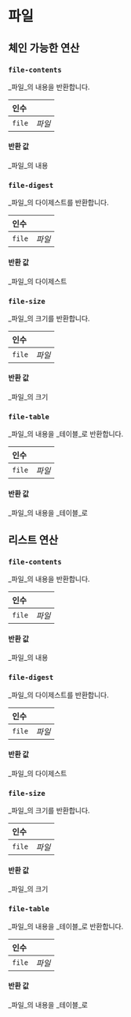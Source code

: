 
# 파일

## 체인 가능한 연산
<h3 id="file-contents"><code>file-contents</code></h3>

_파일_의 내용을 반환합니다.

| 인수 |  |
| :--- | :--- |
| `file` | _파일_ |

#### 반환 값
_파일_의 내용

<h3 id="file-digest"><code>file-digest</code></h3>

_파일_의 다이제스트를 반환합니다.

| 인수 |  |
| :--- | :--- |
| `file` | _파일_ |

#### 반환 값
_파일_의 다이제스트

<h3 id="file-size"><code>file-size</code></h3>

_파일_의 크기를 반환합니다.

| 인수 |  |
| :--- | :--- |
| `file` | _파일_ |

#### 반환 값
_파일_의 크기

<h3 id="file-table"><code>file-table</code></h3>

_파일_의 내용을 _테이블_로 반환합니다.

| 인수 |  |
| :--- | :--- |
| `file` | _파일_ |

#### 반환 값
_파일_의 내용을 _테이블_로

## 리스트 연산
<h3 id="file-contents"><code>file-contents</code></h3>

_파일_의 내용을 반환합니다.

| 인수 |  |
| :--- | :--- |
| `file` | _파일_ |

#### 반환 값
_파일_의 내용

<h3 id="file-digest"><code>file-digest</code></h3>

_파일_의 다이제스트를 반환합니다.

| 인수 |  |
| :--- | :--- |
| `file` | _파일_ |

#### 반환 값
_파일_의 다이제스트

<h3 id="file-size"><code>file-size</code></h3>

_파일_의 크기를 반환합니다.

| 인수 |  |
| :--- | :--- |
| `file` | _파일_ |

#### 반환 값
_파일_의 크기

<h3 id="file-table"><code>file-table</code></h3>

_파일_의 내용을 _테이블_로 반환합니다.

| 인수 |  |
| :--- | :--- |
| `file` | _파일_ |

#### 반환 값
_파일_의 내용을 _테이블_로